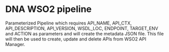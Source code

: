 # DNA WSO2 pipeline
Parameterized Pipeline which requires API_NAME, API_CTX, API_DESCRIPTION, API_VERSION, WSDL_LOC, ENDPOINT, TARGET_ENV and ACTION as parameters and will create the metadata JSON file. This file will then be used to create, update and delete APIs from WSO2 API Manager.
